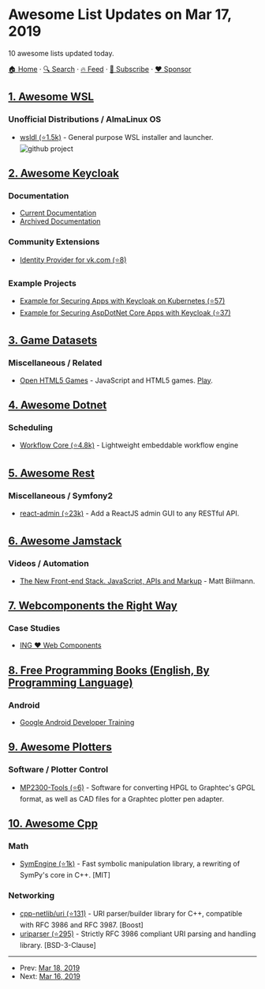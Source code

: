 # Awesome List Updates on Mar 17, 2019

10 awesome lists updated today.

[🏠 Home](/README.md) · [🔍 Search](https://www.trackawesomelist.com/search/) · [🔥 Feed](https://www.trackawesomelist.com/rss.xml) · [📮 Subscribe](https://trackawesomelist.us17.list-manage.com/subscribe?u=d2f0117aa829c83a63ec63c2f&id=36a103854c) · [❤️  Sponsor](https://github.com/sponsors/theowenyoung)



## [1. Awesome WSL](/content/sirredbeard/Awesome-WSL/README.md)

### Unofficial Distributions / AlmaLinux OS

*   [wsldl (⭐1.5k)](https://github.com/yuk7/wsldl) - General purpose WSL installer and launcher. ![github project](https://raw.githubusercontent.com/sirredbeard/Awesome-WSL/master/github-icon.png)

## [2. Awesome Keycloak](/content/thomasdarimont/awesome-keycloak/README.md)

### Documentation

*   [Current Documentation](http://www.keycloak.org/documentation.html)
*   [Archived Documentation](http://www.keycloak.org/documentation-archive.html)

### Community Extensions

*   [Identity Provider for vk.com (⭐8)](https://github.com/mrk08/keycloak-vk)

### Example Projects

*   [Example for Securing Apps with Keycloak on Kubernetes (⭐57)](https://github.com/stianst/demo-kubernetes)
*   [Example for Securing AspDotNet Core Apps with Keycloak (⭐37)](https://github.com/thomasdarimont/kc-dnc-demo)

## [3. Game Datasets](/content/leomaurodesenv/game-datasets/README.md)

### Miscellaneous / Related

*   [Open HTML5 Games](https://github.com/OpenHTML5Games) - JavaScript and HTML5 games. [Play](https://openhtml5games.com/).

## [4. Awesome Dotnet](/content/quozd/awesome-dotnet/README.md)

### Scheduling

*   [Workflow Core (⭐4.8k)](https://github.com/danielgerlag/workflow-core) - Lightweight embeddable workflow engine

## [5. Awesome Rest](/content/marmelab/awesome-rest/README.md)

### Miscellaneous / Symfony2

*   [react-admin (⭐23k)](https://github.com/marmelab/react-admin) - Add a ReactJS admin GUI to any RESTful API.

## [6. Awesome Jamstack](/content/automata/awesome-jamstack/README.md)

### Videos / Automation

*   [The New Front-end Stack. JavaScript, APIs and Markup](https://vimeo.com/163522126) - Matt Biilmann.

## [7. Webcomponents the Right Way](/content/mateusortiz/webcomponents-the-right-way/README.md)

### Case Studies

*   [ING ❤ Web Components](https://dev.to/thepassle/ing--web-components-aef)

## [8. Free Programming Books (English, By Programming Language)](/content/EbookFoundation/free-programming-books/README.md)

### Android

*   [Google Android Developer Training](https://developer.android.com/guide)

## [9. Awesome Plotters](/content/beardicus/awesome-plotters/README.md)

### Software / Plotter Control

*   [MP2300-Tools (⭐6)](https://github.com/Jan--Henrik/MP2300-Tools) - Software for converting HPGL to Graphtec's GPGL format, as well as CAD files for a Graphtec plotter pen adapter.

## [10. Awesome Cpp](/content/fffaraz/awesome-cpp/README.md)

### Math

*   [SymEngine (⭐1k)](https://github.com/symengine/symengine) - Fast symbolic manipulation library, a rewriting of SymPy's core in C++. \[MIT]

### Networking

*   [cpp-netlib/uri (⭐131)](https://github.com/cpp-netlib/uri) - URI parser/builder library for C++, compatible with RFC 3986 and RFC 3987. \[Boost]
*   [uriparser (⭐295)](https://github.com/uriparser/uriparser) - Strictly RFC 3986 compliant URI parsing and handling library. \[BSD-3-Clause]

---

- Prev: [Mar 18, 2019](/content/2019/03/18/README.md)
- Next: [Mar 16, 2019](/content/2019/03/16/README.md)